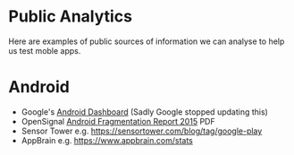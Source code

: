 # Public Analytics
Here are examples of public sources of information we can analyse to help us test moble apps.

# Android

* Google's [Android Dashboard](https://developer.android.com/about/dashboards/) (Sadly Google stopped updating this)
* OpenSignal [Android Fragmentation Report 2015](https://www.opensignal.com/sites/opensignal-com/files/data/reports/global/data-2015-08/2015_08_fragmentation_report.pdf) PDF
* Sensor Tower e.g. https://sensortower.com/blog/tag/google-play
* AppBrain e.g. https://www.appbrain.com/stats

